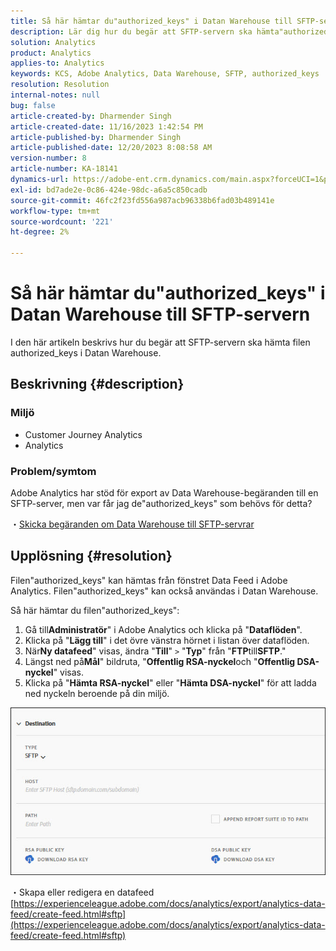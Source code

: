 ```yaml
---
title: Så här hämtar du"authorized_keys" i Datan Warehouse till SFTP-servern
description: Lär dig hur du begär att SFTP-servern ska hämta"authorized_keys"
solution: Analytics
product: Analytics
applies-to: Analytics
keywords: KCS, Adobe Analytics, Data Warehouse, SFTP, authorized_keys
resolution: Resolution
internal-notes: null
bug: false
article-created-by: Dharmender Singh
article-created-date: 11/16/2023 1:42:54 PM
article-published-by: Dharmender Singh
article-published-date: 12/20/2023 8:08:58 AM
version-number: 8
article-number: KA-18141
dynamics-url: https://adobe-ent.crm.dynamics.com/main.aspx?forceUCI=1&pagetype=entityrecord&etn=knowledgearticle&id=7fa03007-8684-ee11-8179-6045bd0063aa
exl-id: bd7ade2e-0c86-424e-98dc-a6a5c850cadb
source-git-commit: 46fc2f23fd556a987acb96338b6fad03b489141e
workflow-type: tm+mt
source-wordcount: '221'
ht-degree: 2%

---
```


# Så här hämtar du&quot;authorized_keys&quot; i Datan Warehouse till SFTP-servern


I den här artikeln beskrivs hur du begär att SFTP-servern ska hämta filen authorized_keys i Datan Warehouse.

## Beskrivning {#description}


### Miljö

- Customer Journey Analytics
- Analytics 


### <b>Problem/symtom</b>

Adobe Analytics har stöd för export av Data Warehouse-begäranden till en SFTP-server, men var får jag de&quot;authorized_keys&quot; som behövs för detta?

・[Skicka begäranden om Data Warehouse till SFTP-servrar](https://experienceleague.adobe.com/docs/analytics/export/ftp-and-sftp/secure-file-transfer-protocol/ftp-sftp-dw.html)


## Upplösning {#resolution}


Filen&quot;authorized_keys&quot; kan hämtas från fönstret Data Feed i Adobe Analytics. Filen&quot;authorized_keys&quot; kan också användas i Datan Warehouse.

Så här hämtar du filen&quot;authorized_keys&quot;:

1. Gå till<b>Administratör</b>&quot; i Adobe Analytics och klicka på &quot;<b>Dataflöden</b>&quot;.
2. Klicka på &quot;<b>Lägg till</b>&quot; i det övre vänstra hörnet i listan över dataflöden.
3. När<b>Ny datafeed</b>&quot; visas, ändra &quot;<b>Till</b>&quot; `>`  &quot;<b>Typ</b>&quot; från &quot;<b>FTP</b>till<b>SFTP</b>.&quot;
4. Längst ned på<b>Mål</b>&quot; bildruta, &quot;<b>Offentlig RSA-nyckel</b>och &quot;<b>Offentlig DSA-nyckel</b>&quot; visas.
5. Klicka på &quot;<b>Hämta RSA-nyckel</b>&quot; eller &quot;<b>Hämta DSA-nyckel</b>&quot; för att ladda ned nyckeln beroende på din miljö.


![](assets/50e37472-899b-ec11-b400-00224805a4ef.png)

・Skapa eller redigera en datafeed
[https://experienceleague.adobe.com/docs/analytics/export/analytics-data-feed/create-feed.html#sftp](https://experienceleague.adobe.com/docs/analytics/export/analytics-data-feed/create-feed.html#sftp)
